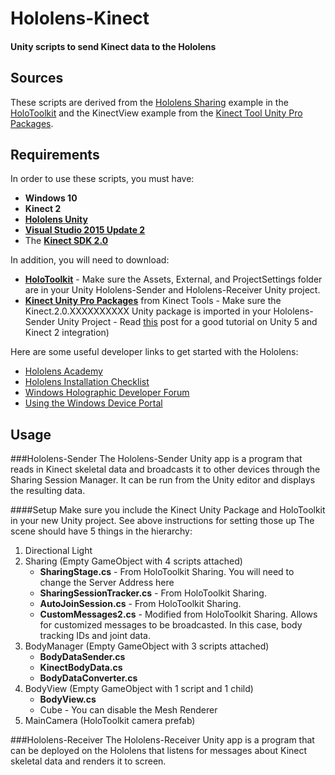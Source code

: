 # Hololens-Kinect
#### Unity scripts to send Kinect data to the Hololens

## Sources
These scripts are derived from the [Hololens Sharing](https://github.com/Microsoft/HoloToolkit-Unity/tree/master/Assets/HoloToolkit/Sharing/Tests) example in the [HoloToolkit](https://github.com/Microsoft/HoloToolkit-Unity) and the KinectView example from the [Kinect Tool Unity Pro Packages](https://developer.microsoft.com/en-us/windows/kinect/tools).

## Requirements
In order to use these scripts, you must have:
- **Windows 10**
- **Kinect 2**
- [**Hololens Unity**](http://unity3d.com/pages/windows/hololens)
- [**Visual Studio 2015 Update 2**](https://developer.microsoft.com/en-us/windows/downloads)
- The [**Kinect SDK 2.0**](https://developer.microsoft.com/en-us/windows/kinect/tools)

In addition, you will need to download:
- [**HoloToolkit**](https://github.com/Microsoft/HoloToolkit-Unity) - Make sure the Assets, External, and ProjectSettings folder are in your Unity Hololens-Sender and Hololens-Receiver Unity project.
- [**Kinect Unity Pro Packages**](https://developer.microsoft.com/en-us/windows/kinect/tools) from Kinect Tools - Make sure the Kinect.2.0.XXXXXXXXXX Unity package is imported in your Hololens-Sender Unity Project - Read [this](http://www.imaginativeuniversal.com/blog/post/2015/03/27/unity-5-and-kinect-2-integration.aspx) post for a good tutorial on Unity 5 and Kinect 2 integration)

Here are some useful developer links to get started with the Hololens:
- [Hololens Academy](https://developer.microsoft.com/en-us/windows/holographic/academy)
- [Hololens Installation Checklist](https://developer.microsoft.com/en-us/windows/holographic/install_the_tools)
- [Windows Holographic Developer Forum](https://forums.hololens.com/)
- [Using the Windows Device Portal](https://developer.microsoft.com/en-us/windows/holographic/using_the_windows_device_portal)

## Usage
###Hololens-Sender
The Hololens-Sender Unity app is a program that reads in Kinect skeletal data and broadcasts it to other devices through the Sharing Session Manager. It can be run from the Unity editor and displays the resulting data.

####Setup
Make sure you include the Kinect Unity Package and HoloToolkit in your new Unity project. See above instructions for setting those up
The scene should have 5 things in the hierarchy:

1. Directional Light
2. Sharing (Empty GameObject with 4 scripts attached)
   * **SharingStage.cs** - From HoloToolkit Sharing. You will need to change the Server Address here
   * **SharingSessionTracker.cs** - From HoloToolkit Sharing. 
   * **AutoJoinSession.cs** - From HoloToolkit Sharing.
   * **CustomMessages2.cs** - Modified from HoloToolkit Sharing. Allows for customized messages to be broadcasted. In this case, body tracking IDs and joint data.
3. BodyManager (Empty GameObject with 3 scripts attached)
   * **BodyDataSender.cs**
   * **KinectBodyData.cs**
   * **BodyDataConverter.cs**
4. BodyView (Empty GameObject with 1 script and 1 child)
   * **BodyView.cs**
   * Cube - You can disable the Mesh Renderer
5. MainCamera (HoloToolkit camera prefab)

###Hololens-Receiver
The Hololens-Receiver Unity app is a program that can be deployed on the Hololens that listens for messages about Kinect skeletal data and renders it to screen.
